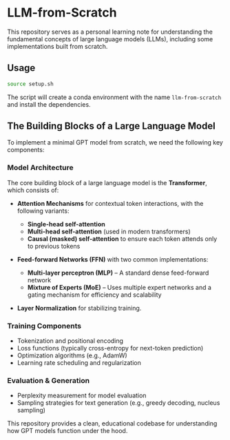 # LLM-from-Scratch

This repository serves as a personal learning note for understanding the fundamental 
concepts of large language models (LLMs), including some implementations built from scratch.

## Usage

```bash
source setup.sh
```
The script will create a conda environment with the name `llm-from-scratch` and install the dependencies.

## The Building Blocks of a Large Language Model  

To implement a minimal GPT model from scratch, we need the following key components:  

### **Model Architecture**  
The core building block of a large language model is the **Transformer**, which consists of:  

- **Attention Mechanisms** for contextual token interactions, with the following variants:  
  - **Single-head self-attention**  
  - **Multi-head self-attention** (used in modern transformers)  
  - **Causal (masked) self-attention** to ensure each token attends only to previous tokens  

- **Feed-forward Networks (FFN)** with two common implementations:  
  - **Multi-layer perceptron (MLP)** – A standard dense feed-forward network  
  - **Mixture of Experts (MoE)** – Uses multiple expert networks and a gating mechanism for efficiency and scalability  

- **Layer Normalization** for stabilizing training.  

### **Training Components**  
- Tokenization and positional encoding  
- Loss functions (typically cross-entropy for next-token prediction)  
- Optimization algorithms (e.g., AdamW)  
- Learning rate scheduling and regularization  

### **Evaluation & Generation**  
- Perplexity measurement for model evaluation  
- Sampling strategies for text generation (e.g., greedy decoding, nucleus sampling)  

This repository provides a clean, educational codebase for understanding how GPT models function under the hood.  
